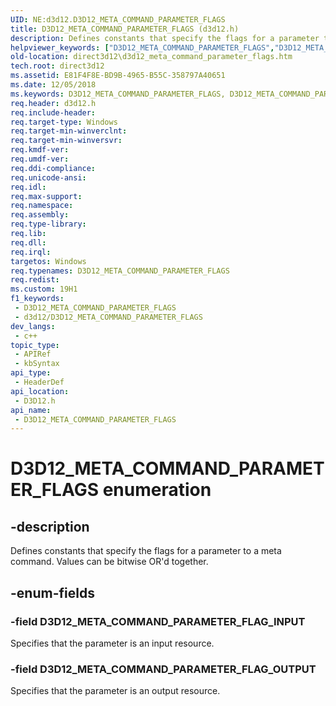 ```yaml
---
UID: NE:d3d12.D3D12_META_COMMAND_PARAMETER_FLAGS
title: D3D12_META_COMMAND_PARAMETER_FLAGS (d3d12.h)
description: Defines constants that specify the flags for a parameter to a meta command. Values can be bitwise OR'd together.
helpviewer_keywords: ["D3D12_META_COMMAND_PARAMETER_FLAGS","D3D12_META_COMMAND_PARAMETER_FLAGS enumeration","D3D12_META_COMMAND_PARAMETER_FLAG_INPUT","D3D12_META_COMMAND_PARAMETER_FLAG_OUTPUT","d3d12/D3D12_META_COMMAND_PARAMETER_FLAGS","d3d12/D3D12_META_COMMAND_PARAMETER_FLAG_INPUT","d3d12/D3D12_META_COMMAND_PARAMETER_FLAG_OUTPUT","direct3d12.d3d12_meta_command_parameter_flags"]
old-location: direct3d12\d3d12_meta_command_parameter_flags.htm
tech.root: direct3d12
ms.assetid: E81F4F8E-BD9B-4965-B55C-358797A40651
ms.date: 12/05/2018
ms.keywords: D3D12_META_COMMAND_PARAMETER_FLAGS, D3D12_META_COMMAND_PARAMETER_FLAGS enumeration, D3D12_META_COMMAND_PARAMETER_FLAG_INPUT, D3D12_META_COMMAND_PARAMETER_FLAG_OUTPUT, d3d12/D3D12_META_COMMAND_PARAMETER_FLAGS, d3d12/D3D12_META_COMMAND_PARAMETER_FLAG_INPUT, d3d12/D3D12_META_COMMAND_PARAMETER_FLAG_OUTPUT, direct3d12.d3d12_meta_command_parameter_flags
req.header: d3d12.h
req.include-header: 
req.target-type: Windows
req.target-min-winverclnt: 
req.target-min-winversvr: 
req.kmdf-ver: 
req.umdf-ver: 
req.ddi-compliance: 
req.unicode-ansi: 
req.idl: 
req.max-support: 
req.namespace: 
req.assembly: 
req.type-library: 
req.lib: 
req.dll: 
req.irql: 
targetos: Windows
req.typenames: D3D12_META_COMMAND_PARAMETER_FLAGS
req.redist: 
ms.custom: 19H1
f1_keywords:
 - D3D12_META_COMMAND_PARAMETER_FLAGS
 - d3d12/D3D12_META_COMMAND_PARAMETER_FLAGS
dev_langs:
 - c++
topic_type:
 - APIRef
 - kbSyntax
api_type:
 - HeaderDef
api_location:
 - D3D12.h
api_name:
 - D3D12_META_COMMAND_PARAMETER_FLAGS
---
```


# D3D12_META_COMMAND_PARAMETER_FLAGS enumeration


## -description

Defines constants that specify the flags for a parameter to a meta command. Values can be bitwise OR'd together.

## -enum-fields

### -field D3D12_META_COMMAND_PARAMETER_FLAG_INPUT

Specifies that the parameter is an input resource.

### -field D3D12_META_COMMAND_PARAMETER_FLAG_OUTPUT

Specifies that the parameter is an output resource.

